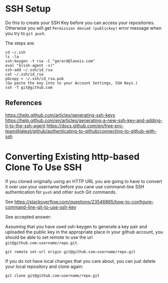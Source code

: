 # SSH Setup

Do this to create your SSH Key before you can access
your repositories.  Otherwise you will get `Permission denied (publickey)`
error message when you try to `git push`.


The steps are:

```
cd ~/.ssh
ls -la
ssh-keygen -t rsa -C "gerard@lanois.com"
eval "$(ssh-agent -s)"
ssh-add ~/.ssh/id_rsa
cat ~/.ssh/id_rsa
pbcopy < ~/.ssh/id_rsa.pub 
(Go paste the key into to your Account Settings, SSH Keys.)
ssh -T git@github.com
```

## References

https://help.github.com/articles/generating-ssh-keys
https://help.github.com/en/articles/generating-a-new-ssh-key-and-adding-it-to-the-ssh-agent
https://docs.github.com/en/free-pro-team@latest/github/authenticating-to-github/connecting-to-github-with-ssh

# Converting Existing http-based Clone To Use SSH

If you cloned originally using an HTTP URL you are going to have to convert it over use your username before you cane use command-line SSH authentication for `push` and other such Git commands.

See https://stackoverflow.com/questions/23546865/how-to-configure-command-line-git-to-use-ssh-key

See accepted answer:

Assuming that you have used ssh-keygen to generate a key pair and uploaded the public key in the appropriate place in your github account, you should be able to set remote to use the url `git@github.com:username/repo.git`.

```
git remote set-url origin git@github.com:username/repo.git
```

If you do not have local changes that you care about, you can just delete your local repository and clone again:

```
git clone git@github.com:username/repo.git
```
